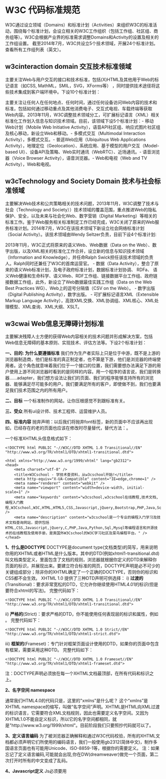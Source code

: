 # W3C 代码标准规范

W3C通过设立领域（Domains）和标准计划（Activities）来组织W3C的标准活动，围绕每个标准计划，会设立相关的W3C工作组织（包括工作组、社区组、商务组等）。W3C会根据产业界的标准需求调整Domains和Activity的设置及相关的工作组设置。
截至2014年7月，W3C共设立5个技术领域，开展24个标准计划。查看所有工作组列表（英文）。

## w3cinteraction domain  交互技术标准领域

主要关注Web与用户交互的接口和技术标准，包括(X)HTML及其他用于Web的标记语言（如CSS, MathML，SMIL，SVG，XForms等） ，同时提供技术途径将这些技术集成到客户端环境中。下设10个标准计划：










主要关注让任何人在任何地点、任何时间，通过任何设备访问Web内容的技术和标准，包括如何通过移动重点及其他消费电子、交互式电视、车载终端等获取Web内容。2013年11月，W3C调整技术领域分工，可扩展标记语言（XML）相关标准化工作划入信息与知识技术领域。目前，该领域下设5个标准计划：- 移动Web计划（Mobile Web Initiative Activity），语音API社区组、响应式图片社区组及核心移动，新设立Web和移动。- 多模式交互（Multimodal Interaction Activity），多模式交互。- 普适Web应用（Ubiquitous Web Applications Activity），地理定位（Geolocation）、系统应用、基于模型的用户交互（Model-based UI）、设备API及策略、Web实时通讯（WebRTC）、近场通讯。- 语音浏览器（Voice Browser Activity），语音浏览器。- Web和电视（Web and TV Activity），Web和电视。

## w3cTechnology and Society Domain  技术与社会标准领域

主要解决Web技术和公共策略相关的技术问题，2013年11月，W3C调整了技术与社会（Technology and Society））技术领域的覆盖范围，重点推进Web的隐私保护、安全，以及未来与社会化Web、数字营销（Digital Marketing）等相关的标准工作。鉴于Web服务相关标准制定工作已经完成，W3C关闭了原来的Web服务标准计划。2014年7月，W3C在该技术领域下新设立社会网络标准计划（Social Activity）。该技术领域由Wendy Seltzer负责，目前下设4个标准计划:




2013年11月，W3C正式将原来的语义Web、Web数据（Data on the Web）、数字出版，以及XML相关的标准化工作合并，设立新的信息与知识技术领域（Information and Knowledge），并任命Ralph Swick担任该技术领域的负责人。Ralph同时还兼任了W3C的首席运营官。 - 数据（Data Activity），整合了原来的语义Web标准计划，及电子政府标准计划，数据标准计划协调、 RDFa、 语义Web健康和生命科学、语义Web、RDF工作组、链接数据平台工作组、政府链接数据工作组，此外，新设立了Web数据最佳实践工作组（Data on the Web Best Practices WG）、Web上的逗号分隔值（CSV on the Web）。 - 数字出版 （Digital Publishing Activity），数字出版。   - 可扩展标记语言XML（Extensible Markup Language Activity），高效XML交换、XML协调组、XML核心、XML处理模型、XML查询、XML大纲、XSLT。 

## w3cwai  Web信息无障碍计划标准

主要解决残障人士方便的获得Web内容相关的技术问题并形成解决方案，包括Web信息无障碍的基本原则、实现技术、评估方法等。下设2个标准计划：





**一、目的: 为什么要遵循标准**
我们作为生产者实际上只是位于中游，既不是上游的浏览器制造商，他们是标准的真正制定者，也不算是下游，他们是浏览器的终端使用者。这个角色就意味着我们位于一个接口的位置，我们需要想办法满足下游的用户使用上游不同浏览器时看到的是同样的内容。用一个程序的语言说，我们是转换器……adapter，我们想方设法让我们的页面、我们的程序能够支持所有的浏览器、能够满足尽可能多的用户。我们要满足所有的客户，即使做不到，我们也要满足我们技术范围之内的所有用户。

**二、目标**
一个标准制作的网站，让你压根感觉不到跟标准有关。

**三、受众** 
所有ui设计师、技术工程师、运营维护人员。

**四、标准内容**
抛弃声明：以后我们将抛弃font标签，新的页面中不应该再出现如<font color=”red”></font>，已经存在的老的页面也应该在修改时尽量替代，替代方法：<span 
class=”red_tex”></span>。

一个标准XHTML头信息格式如下：

```
<!DOCTYPE html PUBLIC "-//W3C//DTD XHTML 1.0 Transitional//EN" "http://www.w3.org/TR/xhtml1/DTD/xhtml1-transitional.dtd">
```

 

```
<html xmlns="http://www.w3.org/1999/xhtml" lang="gb2312"> 
<head> 
    <meta charset="utf-8" /> 
    <title>W3Cschool - 学技术查资料，从w3cschool开始!</title>
    <meta http-equiv="X-UA-Compatible" content="IE=edge,chrome=1" />
    <meta name="renderer" content="webkit" />
    <meta name="viewport" content="width=device-width, initial-scale=1" />
    <meta name="keywords" content="w3cschool,w3cschool在线教程,技术文档,编程入门教程,W3Cschool,W3C,HTML,HTML5,CSS,Javascript,jQuery,Bootstrap,PHP,Java,Sql" />
    <meta name="description" content="w3cschool是一个专业的编程入门学习及技术文档查询网站，提供包括HTML,CSS,Javascript,jQuery,C,PHP,Java,Python,Sql,Mysql等编程语言和开源技术的在线教程及使用手册，是类国外W3Cschool的W3C学习社区及菜鸟编程平台。" />
</head>
```

 

**1、什么是DOCTYPE**
DOCTYPE是document type(文档类型)的简写，用来说明你用的XHTML或者HTML是什么版本。其中的DTD(例如xhtml1-transitional.dtd)叫文档类型定义，里面包含了文档的规则，浏览器就根据你定义的DTD来解释你页面的标识，并展现出来。要建立符合标准的网页，DOCTYPE声明是必不可少的关键组成部分；除非你的XHTML确定了一个正确的DOCTYPE，否则你的标识和CSS都不会生效。
XHTML 1.0 提供了三种DTD声明可供选择：
i) **过渡的**(Transitional)：要求非常宽松的DTD，它允许你继续使用HTML4.01的标识(但是要符合xhtml的写法)。 
完整代码如下：

```
<!DOCTYPE html PUBLIC "-//W3C//DTD XHTML 1.0 Transitional//EN" "http://www.w3.org/TR/xhtml1/DTD/xhtml1-transitional.dtd">
```

ii) **严格的**(Strict)：要求严格的DTD，你不能使用任何表现层的标识和属性，例如<br>。
完整代码如下：

```
<!DOCTYPE html PUBLIC "-//W3C//DTD XHTML 1.0 Strict//EN" "http://www.w3.org/TR/xhtml1/DTD/xhtml1-strict.dtd">
```

iii) **框架的**(Frameset)：专门针对框架页面设计使用的DTD，如果你的页面中包含有框架，需要采用这种DTD。
完整代码如下：

```
<!DOCTYPE html PUBLIC "-//W3C//DTD XHTML 1.0 Frameset//EN" "http://www.w3.org/TR/xhtml1/DTD/xhtml1-frameset.dtd">
```

注：DOCTYPE声明必须放在每一个XHTML文档最顶部，在所有代码和标识之上。

**2、名字空间 namespace**
<html xmlns="http://www.w3.org/1999/xhtml" lang="gb2312">
通常我们HTML4.0的代码只是<html>，这里的"xmlns"是什么呢？
这个“xmlns”是XHTML namespace的缩写，叫做“名字空间”声明。XHTML是HTML向XML过渡的标识语言，它需要符合XML文档规则，因此也需要定义名字空间。又因为XHTML1.0不能自定义标识，所以它的名字空间都相同，就是"http://www.w3.org/1999/xhtml"。目前阶段我们只要照抄代码就可以了。

**3、定义语言编码**
<meta http-equiv=“Content-Type” content=“text/html; charset=gb2312” />
为了被浏览器正确解释和通过W3C代码校验，所有的XHTML文档都必须声明它们所使用的编码语言，我们一般使用gb2312(简体中文)，制作多国语言页面也有可能用Unicode、ISO-8859-1等，根据你的需要定义。
注：如果忘记了定义语言编码,可能就会出现,你在DW(dreamweaver)做完一个页面，第二次打开时所有的中文变成了乱码。

**4、Javascript定义**
Js必须要用<script language="javascript" type="text/javascript">来开头定义，而不是原来的<script language=javascript>或干脆直接<script>，并且需要加个注释符<!--   -->，以保证不在不支持js的浏览器上直接显示出代码来。 
例如：

```
<script language="javascript" type="text/javascript"> 
//<![CDATA[ 
function show_layout(selObj){ 
var n = selObj.options[selObj.selectedIndex].value; 
document.getElementById('stylesheet').href = n; 
} 
//]]> 
</script> 
```



注：具体参考js规范。

**5、CSS定义**
CSS必须要用<style type=“text/css”>开头来定义，而不是原来的直接<style>，也不建议直接写在内容代码里如：<div style=”padding-left:20px;”></div>，并需要加个注释符<!-- --> 
例如：

```
<style type="text/css" media="screen"> 
<!-- 
body {margin:0px;padding:0px;font-size:12px;text-align:center} 
--> 
</style>
```

为保证各浏览器的兼容性，在写CSS时请都写上数量单位，例如：错误：.space_10{padding-left:10} 正确：.space_10 {padding-left:10px}

**6、不要在注释内容中使用“--”**
“--”只能发生在XHTML注释的开头和结束，也就是说，在内容中它们不再有效。
例如下面的代码是无效的：<!--这里是注释-----------这里是注释-->
正确的应用等号或者空格替换内部的虚线。<!--这里是注释============这里是注释-->

**7、所有标签的元素和属性的名字都必须使用小写**
与HTML不一样，XHTML对大小写是敏感的，<title>和<TITLE>是不同的标签。XHTML要求所有的标签和属性的名字都必须使用小写。例如：<BODY>必须写成<body>。大小写夹杂也是不被认可的，通常dreamweaver自动生成的属性名字"onMouseOver"也必须修改成"onmouseover"。

**8、所有的属性必须用引号""括起来**
在HTML中，你可以不需要给属性值加引号，但是在XHTML中，它们必须被加引号。
例如：<height=80>必须修改为：<height="80">。
特殊情况，你需要在属性值里使用双引号，你可以用"，单引号可以使用&apos;，例如：<alt="say&apos;hello&apos;">

**9、把所有<和&特殊符号用编码表示**
任何小于号（<），不是标签的一部分，都必须被编码为 &lt;
任何大于号（>），不是标签的一部分，都必须被编码为 &gt;
任何与号（&），不是实体的一部分的，都必须被编码为 &amp; 
错误：
http://club.china.alibaba.com/forum/thread/search_forum.html?action=SearchForum&doSearchForum=true&main=1&catcount=10&keywords=mp3 
正确：
http://club.china.alibaba.com/forum/thread/search_forum.html?action=SearchForum&amp;doSearchForum=true&amp;main=1&amp;catcount=10&amp;keywords=mp3

**10、给所有属性赋一个值**
XHTML规定所有属性都必须有一个值，没有值的就重复本身。例如： 
<td nowrap><input type="checkbox" name="shirt" value="medium" checked>必须修改为：
<td nowrap="nowrap"><input type="checkbox" name="shirt" value="medium" checked="checked" />

11、所有的标记都必须要有一个相应的结束标记以前在HTML中，你可以打开许多标签，例如<p>和<li>而不一定写对应的</p>和</li>来关闭它们。但在XHTML中这是不合法的。XHTML要求有严谨的结构，所有标签必须关闭。如果是单独不成对的标签，在标签最后加一个"/"来关闭它。 例如：<br /> <img height="80" alt="网页" title=”网页” src="logo.gif" width="200" />特殊结束标记 错误：Document.write("<td width=\"300\"><a href=\"1.html\">ok</a></td>");正确:Document.write("<td width=\"300\"><a href=\"1.html\">ok<\/a><\/td>");在js中，原已结束的标签需要再转义再结束。12、所有的标记都必须合理嵌套 同样因为XHTML要求有严谨的结构，因此所有的嵌套都必须按顺序，以前我们这样写的代码： <p><b></p></b>必须修改为：<p><b></b></p> 就是说，一层一层的嵌套必须是严格对称。错误：<table><tr><form><td></td></form></tr></table>正确：<form><table><tr><td></td></tr></table></form>

**13、图片添加有意义的alt属性**
例如：<img src="logo.gif" width="100" height="100" align="middle" boder="0" alt="w3cschool" />
尽可能的让作为内容的图片都带有属于自己的alt属性。
同理：添加文字链接的title属性。
<a href="#" target="_blank" title="新闻新闻新闻新闻">新闻新闻…</a>，在一些限定字数的内容展示尤为重要，帮助显示不完成的内容显示完整，而不用考虑页面会因此而撑大。

**14、在form表单中增加lable，以增加用户友好度** 
例如：

```
<form action="http://somesite.com/prog/adduser" method="post">
  <label for="firstname">first name: </label>
  <input type="text" id="firstname" />
  <label for="lastname">last name: </label>
  <input type="text" id="lastname" />
</form>
```

 

**附录一1、XHTML校验**
校验网址：http://validator.w3.org/
校验方式：网址校验、文件上传校验
一般选择"Show Source"和"Verbose Output"可以帮助你找到错误代码所在行和错误原因。

XHTML校验常见错误原因对照表
1.No DOCTYPE Found! Falling Back to HTML 4.01 Transitional--未定义DOCTYPE。
2.No Character Encoding Found! Falling back to UTF-8.--未定义语言编码。
3.end tag for "img" omitted, but OMITTAG NO was specified--图片标签没有加"/"关闭。
4.an attribute value specification must be an attribute value literal unless SHORTTAG YES is specified--属性值必须加引号。
5.element "DIV" undefined---DIV标签不能用大写，要改成小写div。
6.required attribute "alt" not specified---图片需要加alt属性。
7.required attribute "type" not specified---JS或者CSS调用的标签漏了type属性。
其中最最常见的错误就是标签的大小写问题了。通常这些错误都是关联的，比如忘记了一个</li>其他<li>标签都会报错，所以不要看到一堆的错误害怕，通常解决了一个错误，其他的错误也都没有了。


**附录二2、CSS2校验**
校验网址：http://jigsaw.w3.org/css-validator/
校验方式：网址校验、文件上传校验、直接贴入代码校验
校验成功，会显示"恭喜恭喜，此文档已经通过样式表校验! "。校验失败，会显示两类错误：错误和警告。错误表示一定要修正，否则无法通过校验；警告表示有代码不被W3C推荐,建议修改。
同样，通过检验后，可以放置一个CSS校验通过图标。

CSS2校验常见错误原因对照表
1.(错误)无效数字：color909090不是一个color值，909090---十六进制颜色值必须加"#"号，即#909090
2.(错误)无效数字：margin-topUnknown dimension：6pixels ---pixels不是一个单位值，正确写法6px
3.(错误)属性：scrollbar-face-color 不存在 : #eeeeee --- 定义滚动条颜色是非标准的属性
4.(错误)值：cursorhand不存在 : hand是非标准属性值，修改为cursor:pointer
5.(警告)Line:0 font-family: 建议你指定一个种类族科作为最后的选择 --W3C建议字体定义的时候，最后以一个类别的字体结束，例如"sans-serif"，以保证在不同操作系统下，网页字体都能被显示。
6.(警告)Line:0 can't find the warning message for otherprofile --表示在代码中有非标准属性或值，校验程序无法判断和提供相应的警告信息。



## w3c标准验证链接：



- [验证 HTML](https://www.w3cschool.cn/wzjszn/web-validate.html)
- [验证 CSS](https://www.w3cschool.cn/wzjszn/web-validate.html)
- [验证 XHTML](https://www.w3cschool.cn/wzjszn/web-validate.html)
- [验证 XML](https://www.w3cschool.cn/wzjszn/web-validate.html)
- [验证 WML](https://www.w3cschool.cn/wzjszn/web-validate.html)